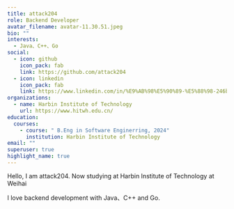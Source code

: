 ```yaml
---
title: attack204
role: Backend Developer
avatar_filename: avatar-11.30.51.jpeg
bio: ""
interests:
  - Java、C++、Go
social:
  - icon: github
    icon_pack: fab
    link: https://github.com/attack204
  - icon: linkedin
    icon_pack: fab
    link: https://www.linkedin.com/in/%E9%AB%98%E5%90%89-%E5%88%98-246b8b231/
organizations:
  - name: Harbin Institute of Technology
    url: https://www.hitwh.edu.cn/
education:
  courses:
    - course: " B.Eng in Software Enginerring, 2024"
      institution: Harbin Institute of Technology
email: ""
superuser: true
highlight_name: true
---
```

Hello, I am attack204. Now studying at Harbin Institute of Technology at Weihai

I love backend development with Java、C++ and Go.

